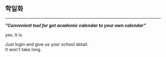 ## 학일화 

---
***"Convenient tool for get academic calendar to your own calendar"***

yes. it is.

Just login and give us your school detail.\
It won't take long.